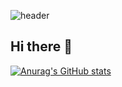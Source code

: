 ![header](https://capsule-render.vercel.app/api?type=waving&color=gradient&height=300&section=header&text=Hollyysr&fontSize=90)
## Hi there 👋
[![Anurag's GitHub stats](https://github-readme-stats.vercel.app/api?username=Hollyys)](https://github.com/anuraghazra/github-readme-stats)
<!--
**Hollyys/Hollyys** is a ✨ _special_ ✨ repository because its `README.md` (this file) appears on your GitHub profile.

Here are some ideas to get you started:

- 🔭 I’m currently working on ...
- 🌱 I’m currently learning ...
- 👯 I’m looking to collaborate on ...
- 🤔 I’m looking for help with ...
- 💬 Ask me about ...
- 📫 How to reach me: ...
- 😄 Pronouns: ...
- ⚡ Fun fact: ...
-->

